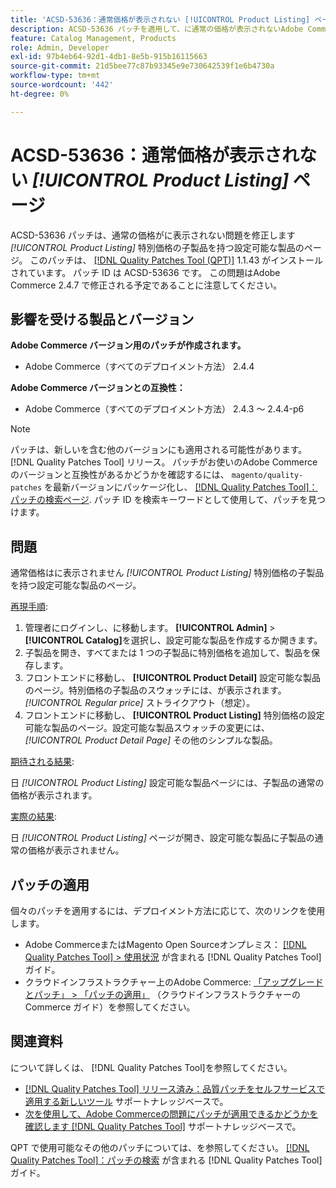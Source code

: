 ```yaml
---
title: 'ACSD-53636：通常価格が表示されない [!UICONTROL Product Listing] ページ'
description: ACSD-53636 パッチを適用して、に通常の価格が表示されないAdobe Commerceの問題を修正してください*[!UICONTROL Product Listing]*特別価格の子製品を持つ設定可能な製品のページ。
feature: Catalog Management, Products
role: Admin, Developer
exl-id: 97b4eb64-92d1-4db1-8e5b-915b16115663
source-git-commit: 21d5bee77c87b93345e9e730642539f1e6b4730a
workflow-type: tm+mt
source-wordcount: '442'
ht-degree: 0%

---
```


# ACSD-53636：通常価格が表示されない *[!UICONTROL Product Listing]* ページ

ACSD-53636 パッチは、通常の価格がに表示されない問題を修正します *[!UICONTROL Product Listing]* 特別価格の子製品を持つ設定可能な製品のページ。 このパッチは、 [[!DNL Quality Patches Tool (QPT)]](/help/announcements/adobe-commerce-announcements/magento-quality-patches-released-new-tool-to-self-serve-quality-patches.md) 1.1.43 がインストールされています。 パッチ ID は ACSD-53636 です。 この問題はAdobe Commerce 2.4.7 で修正される予定であることに注意してください。

## 影響を受ける製品とバージョン

**Adobe Commerce バージョン用のパッチが作成されます。**

* Adobe Commerce（すべてのデプロイメント方法） 2.4.4

**Adobe Commerce バージョンとの互換性：**

* Adobe Commerce（すべてのデプロイメント方法） 2.4.3 ～ 2.4.4-p6

>[!NOTE]
>
>パッチは、新しいを含む他のバージョンにも適用される可能性があります。 [!DNL Quality Patches Tool] リリース。 パッチがお使いのAdobe Commerceのバージョンと互換性があるかどうかを確認するには、 `magento/quality-patches` を最新バージョンにパッケージ化し、 [[!DNL Quality Patches Tool]：パッチの検索ページ](https://experienceleague.adobe.com/tools/commerce-quality-patches/index.html). パッチ ID を検索キーワードとして使用して、パッチを見つけます。

## 問題

通常価格はに表示されません *[!UICONTROL Product Listing]* 特別価格の子製品を持つ設定可能な製品のページ。

<u>再現手順</u>:

1. 管理者にログインし、に移動します。 **[!UICONTROL Admin]** > **[!UICONTROL Catalog]**&#x200B;を選択し、設定可能な製品を作成するか開きます。
2. 子製品を開き、すべてまたは 1 つの子製品に特別価格を追加して、製品を保存します。
3. フロントエンドに移動し、 **[!UICONTROL Product Detail]** 設定可能な製品のページ。特別価格の子製品のスウォッチには、が表示されます。 *[!UICONTROL Regular price]* ストライクアウト（想定）。
4. フロントエンドに移動し、 **[!UICONTROL Product Listing]** 特別価格の設定可能な製品のページ。設定可能な製品スウォッチの変更には、 *[!UICONTROL Product Detail Page]* その他のシンプルな製品。

<u>期待される結果</u>:

日 *[!UICONTROL Product Listing]* 設定可能な製品ページには、子製品の通常の価格が表示されます。

<u>実際の結果</u>:

日 *[!UICONTROL Product Listing]* ページが開き、設定可能な製品に子製品の通常の価格が表示されません。

## パッチの適用

個々のパッチを適用するには、デプロイメント方法に応じて、次のリンクを使用します。

* Adobe CommerceまたはMagento Open Sourceオンプレミス： [[!DNL Quality Patches Tool] > 使用状況](https://experienceleague.adobe.com/docs/commerce-operations/tools/quality-patches-tool/usage.html) が含まれる [!DNL Quality Patches Tool] ガイド。
* クラウドインフラストラクチャー上のAdobe Commerce: [「アップグレードとパッチ」 > 「パッチの適用」](https://experienceleague.adobe.com/docs/commerce-cloud-service/user-guide/develop/upgrade/apply-patches.html) （クラウドインフラストラクチャーのCommerce ガイド）を参照してください。

## 関連資料

について詳しくは、 [!DNL Quality Patches Tool]を参照してください。

* [[!DNL Quality Patches Tool] リリース済み：品質パッチをセルフサービスで適用する新しいツール](/help/announcements/adobe-commerce-announcements/magento-quality-patches-released-new-tool-to-self-serve-quality-patches.md) サポートナレッジベースで。
* [次を使用して、Adobe Commerceの問題にパッチが適用できるかどうかを確認します [!DNL Quality Patches Tool]](/help/support-tools/patches-available-in-qpt-tool/check-patch-for-magento-issue-with-magento-quality-patches.md) サポートナレッジベースで。

QPT で使用可能なその他のパッチについては、を参照してください。 [[!DNL Quality Patches Tool]：パッチの検索](https://experienceleague.adobe.com/tools/commerce-quality-patches/index.html) が含まれる [!DNL Quality Patches Tool] ガイド。
